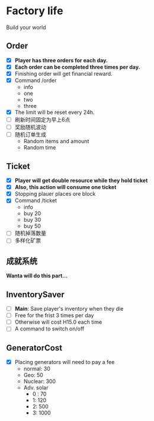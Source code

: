 # Factory life #
Build your world

## Order ##
- [x] __Player has three orders for each day.__
- [x] __Each order can be completed three times per day.__
- [x] Finishing order will get financial reward.
- [x] Command /order
    - info
    - one
    - two
    - three
- [x] The limit will be reset every 24h.
- [ ] 刷新时间固定为早上6点
- [ ] 奖励随机波动
- [ ] 随机订单生成
    - Random items and amount
    - Random time

## Ticket ##
* [x] __Player will get double resource while they hold ticket__
* [x] __Also, this action will consume one ticket__
* [x] Stopping plauer places ore block
* [x] Command /ticket
    - info
    - buy 20
    - buy 30
    - buy 50
* [ ] 随机掉落数量
* [ ] 多样化矿票

## 成就系统 ##
__Wanta will do this part...__

## InventorySaver ##
* [ ] __Main__: Save player's inventory when they die
* [ ] Free for the frist 3 times per day
* [ ] Otherwise will cost H15.0 each time
* [ ] A command to switch on/off

## GeneratorCost ##
* [x] Placing generators will need to pay a fee
    - normal:   30
    - Geo:      50
    - Nuclear:  300
    - Adv. solar
        - 0 :   70
        - 1:    120
        - 2:    500
        - 3:    1000
